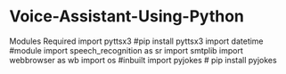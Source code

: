 # Voice-Assistant-Using-Python
Modules Required
        import pyttsx3  #pip install pyttsx3
        import datetime  #module
        import speech_recognition as sr
        import smtplib
        import webbrowser as wb
        import os  #inbuilt
        import pyjokes  # pip install pyjokes
        
